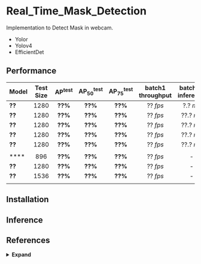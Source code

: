 # Real_Time_Mask_Detection

Implementation to Detect Mask in webcam.

 - Yolor
 - Yolov4
 - EfficientDet

## Performance

| Model | Test Size | AP<sup>test</sup> | AP<sub>50</sub><sup>test</sup> | AP<sub>75</sub><sup>test</sup> | batch1 throughput | batch32 inference |
| :-- | :-: | :-: | :-: | :-: | :-: | :-: |
| **??** | 1280 | **??%** | **??%** | **??%** | ?? *fps* | ?.? *ms* |
| **??** | 1280 | **??%** | **??%** | **??%** | ?? *fps* | ??.? *ms* |
| **??** | 1280 | **??%** | **??%** | **??%** | ?? *fps* | ??.? *ms* |
| **??** | 1280 | **??%** | **??%** | **??%** | ?? *fps* | ??.? *ms* |
| **??** | 1280 | **??%** | **??%** | **??%** | ?? *fps* | ??.? *ms* |
|  |  |  |  |  |  |  |
| **** | 896 | **??%** | **??%** | **??%** | ?? *fps* | - |
| **??** | 1280 | **??%** | **??%** | **??%** | ?? *fps* | - |
| **??** | 1536 | **??%** | **??%** | **??%** | ?? *fps* | - |
|  |  |  |  |  |  |  |

## Installation

## Inference

## References

<details><summary> <b>Expand</b> </summary>

* [https://github.com/WongKinYiu/yolor.git](https://github.com/WongKinYiu/yolor.git)


</details>